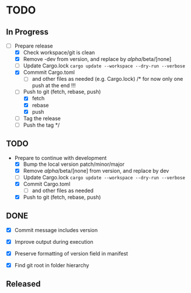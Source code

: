 # TODO

## In Progress


- [ ] Prepare release
	- [x] Check workspace/git is clean
	- [x] Remove -dev from version, and replace by *alpha*/beta/[none]
	- [ ] Update Cargo.lock `cargo update --workspace --dry-run --verbose`
	- [x] Commmit Cargo.toml
		- [ ] and other files as needed (e.g. Cargo.lock)
		/* for now only one push at the end !!!
	- [ ] Push to git (fetch, rebase, push)
		- [x] fetch
		- [x] rebase
		- [x] push
	- [ ] Tag the release
	- [ ] Push the tag
		*/
## TODO




- Prepare to continue with development
	- [x] Bump the local version patch/minor/major
	- [x] Remove *alpha*/beta/[none] from version, and replace by dev
	- [ ] Update Cargo.lock `cargo update --workspace --dry-run --verbose`
	- [x] Commit Cargo.toml
		- [ ] and other files as needed
	- [x] Push to git (fetch, rebase, push)

## DONE

- [x] Commit message includes version
- [x] Improve output during execution
- [x] Preserve formatting of version field in manifest
- [x] Find git root in folder hierarchy


## Released
